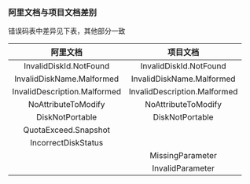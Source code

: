 ### 阿里文档与项目文档差别

错误码表中差异见下表，其他部分一致

|阿里文档|项目文档|
|:-:|:-:|
|InvalidDiskId.NotFound|InvalidDiskId.NotFound|
|InvalidDiskName.Malformed|InvalidDiskName.Malformed|
|InvalidDescription.Malformed|InvalidDescription.Malformed|
|NoAttributeToModify|NoAttributeToModify|
|DiskNotPortable|DiskNotPortable|
|QuotaExceed.Snapshot||
|IncorrectDiskStatus||
||MissingParameter|
||InvalidParameter|
